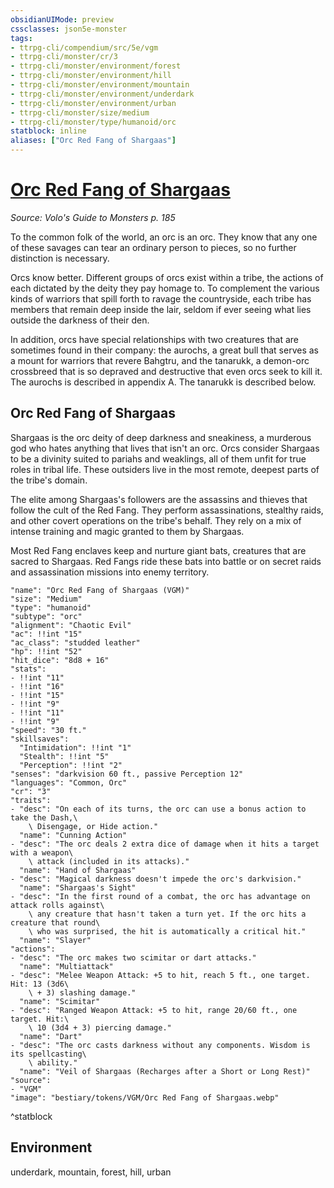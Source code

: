 ```yaml
---
obsidianUIMode: preview
cssclasses: json5e-monster
tags:
- ttrpg-cli/compendium/src/5e/vgm
- ttrpg-cli/monster/cr/3
- ttrpg-cli/monster/environment/forest
- ttrpg-cli/monster/environment/hill
- ttrpg-cli/monster/environment/mountain
- ttrpg-cli/monster/environment/underdark
- ttrpg-cli/monster/environment/urban
- ttrpg-cli/monster/size/medium
- ttrpg-cli/monster/type/humanoid/orc
statblock: inline
aliases: ["Orc Red Fang of Shargaas"]
---
```

# [Orc Red Fang of Shargaas](3-Compendium\CLI\bestiary\humanoid/orc-red-fang-of-shargaas-vgm.md)
*Source: Volo's Guide to Monsters p. 185*  

To the common folk of the world, an orc is an orc. They know that any one of these savages can tear an ordinary person to pieces, so no further distinction is necessary.

Orcs know better. Different groups of orcs exist within a tribe, the actions of each dictated by the deity they pay homage to. To complement the various kinds of warriors that spill forth to ravage the countryside, each tribe has members that remain deep inside the lair, seldom if ever seeing what lies outside the darkness of their den.

In addition, orcs have special relationships with two creatures that are sometimes found in their company: the aurochs, a great bull that serves as a mount for warriors that revere Bahgtru, and the tanarukk, a demon-orc crossbreed that is so depraved and destructive that even orcs seek to kill it. The aurochs is described in appendix A. The tanarukk is described below.

## Orc Red Fang of Shargaas

Shargaas is the orc deity of deep darkness and sneakiness, a murderous god who hates anything that lives that isn't an orc. Orcs consider Shargaas to be a divinity suited to pariahs and weaklings, all of them unfit for true roles in tribal life. These outsiders live in the most remote, deepest parts of the tribe's domain.

The elite among Shargaas's followers are the assassins and thieves that follow the cult of the Red Fang. They perform assassinations, stealthy raids, and other covert operations on the tribe's behalf. They rely on a mix of intense training and magic granted to them by Shargaas.

Most Red Fang enclaves keep and nurture giant bats, creatures that are sacred to Shargaas. Red Fangs ride these bats into battle or on secret raids and assassination missions into enemy territory.

```statblock
"name": "Orc Red Fang of Shargaas (VGM)"
"size": "Medium"
"type": "humanoid"
"subtype": "orc"
"alignment": "Chaotic Evil"
"ac": !!int "15"
"ac_class": "studded leather"
"hp": !!int "52"
"hit_dice": "8d8 + 16"
"stats":
- !!int "11"
- !!int "16"
- !!int "15"
- !!int "9"
- !!int "11"
- !!int "9"
"speed": "30 ft."
"skillsaves":
  "Intimidation": !!int "1"
  "Stealth": !!int "5"
  "Perception": !!int "2"
"senses": "darkvision 60 ft., passive Perception 12"
"languages": "Common, Orc"
"cr": "3"
"traits":
- "desc": "On each of its turns, the orc can use a bonus action to take the Dash,\
    \ Disengage, or Hide action."
  "name": "Cunning Action"
- "desc": "The orc deals 2 extra dice of damage when it hits a target with a weapon\
    \ attack (included in its attacks)."
  "name": "Hand of Shargaas"
- "desc": "Magical darkness doesn't impede the orc's darkvision."
  "name": "Shargaas's Sight"
- "desc": "In the first round of a combat, the orc has advantage on attack rolls against\
    \ any creature that hasn't taken a turn yet. If the orc hits a creature that round\
    \ who was surprised, the hit is automatically a critical hit."
  "name": "Slayer"
"actions":
- "desc": "The orc makes two scimitar or dart attacks."
  "name": "Multiattack"
- "desc": "Melee Weapon Attack: +5 to hit, reach 5 ft., one target. Hit: 13 (3d6\
    \ + 3) slashing damage."
  "name": "Scimitar"
- "desc": "Ranged Weapon Attack: +5 to hit, range 20/60 ft., one target. Hit:\
    \ 10 (3d4 + 3) piercing damage."
  "name": "Dart"
- "desc": "The orc casts darkness without any components. Wisdom is its spellcasting\
    \ ability."
  "name": "Veil of Shargaas (Recharges after a Short or Long Rest)"
"source":
- "VGM"
"image": "bestiary/tokens/VGM/Orc Red Fang of Shargaas.webp"
```
^statblock

## Environment

underdark, mountain, forest, hill, urban